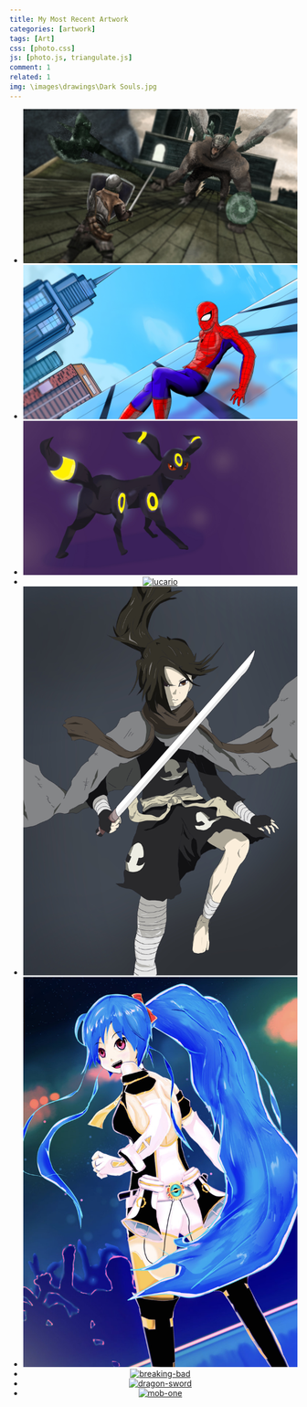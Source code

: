 ```yaml
---
title: My Most Recent Artwork
categories: [artwork]
tags: [Art]
css: [photo.css]
js: [photo.js, triangulate.js]
comment: 1
related: 1
img: \images\drawings\Dark Souls.jpg
---
```


<center>
<div id="photos">
  <ul id="photo-gallery">
    <li>
    <a href="images/drawings/Dark Souls.jpg"><img alt="dark-souls" src="images/drawings/Dark Souls.jpg"></a>
    </li>
    <li>
    <a href="images/drawings/SpiderMan.jpg"><img alt="spiderman" src="images/drawings/SpiderMan.jpg"></a>
    </li>
    <li>
    <a href="images/drawings/Umb.jpg"><img alt="umbreon" src="images/drawings/Umb.jpg"></a>
    </li>
      <li>
    <a href="images/drawings/Lucario.jpg"><img alt="lucario" src="images/drawings/Lucario.jpg"></a>
    </li>
    <li>
    <a href="images/drawings/Dororo.jpg"><img alt="dororo" src="images/drawings/Dororo.jpg"></a>
    </li>
    <li>
    <a href="images/drawings/AniRevo.jpg"><img alt="anime-revo" src="images/drawings/AniRevo.jpg"></a>
    </li>
    <li>
    <a href="images/drawings/BreakingBad.png"><img alt="breaking-bad" class="lazy" data-src="images/drawings/BreakingBad.png"></a>
    </li>
    <li>
    <a href="images/drawings/DragonSword.jpg"><img alt="dragon-sword" class="lazy" data-src="images/drawings/DragonSword.jpg"></a>
    </li>
    <li>
    <a href="images/drawings/MobOne.jpg"><img alt="mob-one" class="lazy" data-src="images/drawings/MobOne.jpg"></a>
    </li>
  </ul>
</div>
</center>
<!--
  <div class="carousel">
    <a class="carousel-item" href="#one!"><img src="images/drawings/Dark Souls.jpg"></a>
    <a class="carousel-item" href="#two!"><img src="images/drawings/SpiderMan.jpg"></a>
    <a class="carousel-item" href="#three!"><img src="images/drawings/Umb.jpg"></a>
    <a class="carousel-item" href="#four!"><img src="images/drawings/Dororo.jpg"></a>
  </div>
-->
